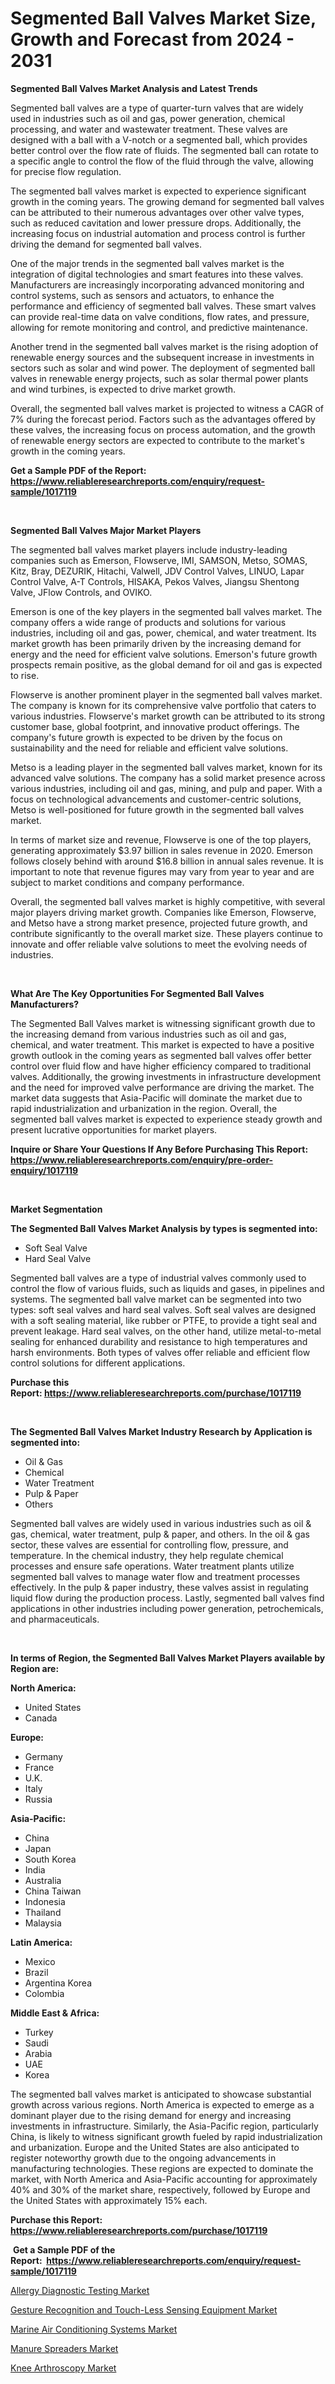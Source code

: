 <p><h1>Segmented Ball Valves Market Size, Growth and Forecast from 2024 - 2031</h1></p><p><strong>Segmented Ball Valves Market Analysis and Latest Trends</strong></p>
<p><p>Segmented ball valves are a type of quarter-turn valves that are widely used in industries such as oil and gas, power generation, chemical processing, and water and wastewater treatment. These valves are designed with a ball with a V-notch or a segmented ball, which provides better control over the flow rate of fluids. The segmented ball can rotate to a specific angle to control the flow of the fluid through the valve, allowing for precise flow regulation.</p><p>The segmented ball valves market is expected to experience significant growth in the coming years. The growing demand for segmented ball valves can be attributed to their numerous advantages over other valve types, such as reduced cavitation and lower pressure drops. Additionally, the increasing focus on industrial automation and process control is further driving the demand for segmented ball valves.</p><p>One of the major trends in the segmented ball valves market is the integration of digital technologies and smart features into these valves. Manufacturers are increasingly incorporating advanced monitoring and control systems, such as sensors and actuators, to enhance the performance and efficiency of segmented ball valves. These smart valves can provide real-time data on valve conditions, flow rates, and pressure, allowing for remote monitoring and control, and predictive maintenance.</p><p>Another trend in the segmented ball valves market is the rising adoption of renewable energy sources and the subsequent increase in investments in sectors such as solar and wind power. The deployment of segmented ball valves in renewable energy projects, such as solar thermal power plants and wind turbines, is expected to drive market growth.</p><p>Overall, the segmented ball valves market is projected to witness a CAGR of 7% during the forecast period. Factors such as the advantages offered by these valves, the increasing focus on process automation, and the growth of renewable energy sectors are expected to contribute to the market's growth in the coming years.</p></p>
<p><strong>Get a Sample PDF of the Report:&nbsp; <a href="https://www.reliableresearchreports.com/enquiry/request-sample/1017119">https://www.reliableresearchreports.com/enquiry/request-sample/1017119</a></strong></p>
<p>&nbsp;</p>
<p><strong>Segmented Ball Valves Major Market Players</strong></p>
<p><p>The segmented ball valves market players include industry-leading companies such as Emerson, Flowserve, IMI, SAMSON, Metso, SOMAS, Kitz, Bray, DEZURIK, Hitachi, Valwell, JDV Control Valves, LINUO, Lapar Control Valve, A-T Controls, HISAKA, Pekos Valves, Jiangsu Shentong Valve, JFlow Controls, and OVIKO.</p><p>Emerson is one of the key players in the segmented ball valves market. The company offers a wide range of products and solutions for various industries, including oil and gas, power, chemical, and water treatment. Its market growth has been primarily driven by the increasing demand for energy and the need for efficient valve solutions. Emerson's future growth prospects remain positive, as the global demand for oil and gas is expected to rise.</p><p>Flowserve is another prominent player in the segmented ball valves market. The company is known for its comprehensive valve portfolio that caters to various industries. Flowserve's market growth can be attributed to its strong customer base, global footprint, and innovative product offerings. The company's future growth is expected to be driven by the focus on sustainability and the need for reliable and efficient valve solutions.</p><p>Metso is a leading player in the segmented ball valves market, known for its advanced valve solutions. The company has a solid market presence across various industries, including oil and gas, mining, and pulp and paper. With a focus on technological advancements and customer-centric solutions, Metso is well-positioned for future growth in the segmented ball valves market.</p><p>In terms of market size and revenue, Flowserve is one of the top players, generating approximately $3.97 billion in sales revenue in 2020. Emerson follows closely behind with around $16.8 billion in annual sales revenue. It is important to note that revenue figures may vary from year to year and are subject to market conditions and company performance.</p><p>Overall, the segmented ball valves market is highly competitive, with several major players driving market growth. Companies like Emerson, Flowserve, and Metso have a strong market presence, projected future growth, and contribute significantly to the overall market size. These players continue to innovate and offer reliable valve solutions to meet the evolving needs of industries.</p></p>
<p>&nbsp;</p>
<p><strong>What Are The Key Opportunities For Segmented Ball Valves Manufacturers?</strong></p>
<p><p>The Segmented Ball Valves market is witnessing significant growth due to the increasing demand from various industries such as oil and gas, chemical, and water treatment. This market is expected to have a positive growth outlook in the coming years as segmented ball valves offer better control over fluid flow and have higher efficiency compared to traditional valves. Additionally, the growing investments in infrastructure development and the need for improved valve performance are driving the market. The market data suggests that Asia-Pacific will dominate the market due to rapid industrialization and urbanization in the region. Overall, the segmented ball valves market is expected to experience steady growth and present lucrative opportunities for market players.</p></p>
<p><strong>Inquire or Share Your Questions If Any Before Purchasing This Report: <a href="https://www.reliableresearchreports.com/enquiry/pre-order-enquiry/1017119">https://www.reliableresearchreports.com/enquiry/pre-order-enquiry/1017119</a></strong></p>
<p>&nbsp;</p>
<p><strong>Market Segmentation</strong></p>
<p><strong>The Segmented Ball Valves Market Analysis by types is segmented into:</strong></p>
<p><ul><li>Soft Seal Valve</li><li>Hard Seal Valve</li></ul></p>
<p><p>Segmented ball valves are a type of industrial valves commonly used to control the flow of various fluids, such as liquids and gases, in pipelines and systems. The segmented ball valve market can be segmented into two types: soft seal valves and hard seal valves. Soft seal valves are designed with a soft sealing material, like rubber or PTFE, to provide a tight seal and prevent leakage. Hard seal valves, on the other hand, utilize metal-to-metal sealing for enhanced durability and resistance to high temperatures and harsh environments. Both types of valves offer reliable and efficient flow control solutions for different applications.</p></p>
<p><strong>Purchase this Report:&nbsp;<a href="https://www.reliableresearchreports.com/purchase/1017119">https://www.reliableresearchreports.com/purchase/1017119</a></strong></p>
<p>&nbsp;</p>
<p><strong>The Segmented Ball Valves Market Industry Research by Application is segmented into:</strong></p>
<p><ul><li>Oil & Gas</li><li>Chemical</li><li>Water Treatment</li><li>Pulp & Paper</li><li>Others</li></ul></p>
<p><p>Segmented ball valves are widely used in various industries such as oil & gas, chemical, water treatment, pulp & paper, and others. In the oil & gas sector, these valves are essential for controlling flow, pressure, and temperature. In the chemical industry, they help regulate chemical processes and ensure safe operations. Water treatment plants utilize segmented ball valves to manage water flow and treatment processes effectively. In the pulp & paper industry, these valves assist in regulating liquid flow during the production process. Lastly, segmented ball valves find applications in other industries including power generation, petrochemicals, and pharmaceuticals.</p></p>
<p>&nbsp;</p>
<p><strong>In terms of Region, the Segmented Ball Valves Market Players available by Region are:</strong></p>
<p>
    <p> <strong> North America: </strong>
        <ul>
            <li>United States</li>
            <li>Canada</li>
        </ul>
        </p> 
    <p> <strong> Europe: </strong>
        <ul>
            <li>Germany</li>
            <li>France</li>
            <li>U.K.</li>
            <li>Italy</li>
            <li>Russia</li>
        </ul>
        </p> 
    <p> <strong> Asia-Pacific: </strong>
        <ul>
            <li>China</li>
            <li>Japan</li>
            <li>South Korea</li>
            <li>India</li>
            <li>Australia</li>
            <li>China Taiwan</li>
            <li>Indonesia</li>
            <li>Thailand</li>
            <li>Malaysia</li>
        </ul>
        </p> 
    <p> <strong> Latin America: </strong>
        <ul>
            <li>Mexico</li>
            <li>Brazil</li>
            <li>Argentina Korea</li>
            <li>Colombia</li>
        </ul>
        </p> 
    <p> <strong> Middle East & Africa: </strong>
        <ul>
            <li>Turkey</li>
            <li>Saudi</li>
            <li>Arabia</li>
            <li>UAE</li>
            <li>Korea</li>
        </ul>
    </p>
    </p>
<p><p>The segmented ball valves market is anticipated to showcase substantial growth across various regions. North America is expected to emerge as a dominant player due to the rising demand for energy and increasing investments in infrastructure. Similarly, the Asia-Pacific region, particularly China, is likely to witness significant growth fueled by rapid industrialization and urbanization. Europe and the United States are also anticipated to register noteworthy growth due to the ongoing advancements in manufacturing technologies. These regions are expected to dominate the market, with North America and Asia-Pacific accounting for approximately 40% and 30% of the market share, respectively, followed by Europe and the United States with approximately 15% each.</p></p>
<p><strong>Purchase this Report: <a href="https://www.reliableresearchreports.com/purchase/1017119">https://www.reliableresearchreports.com/purchase/1017119</a></strong></p>
<p>&nbsp;<strong>Get a Sample PDF of the Report:&nbsp;&nbsp;<a href="https://www.reliableresearchreports.com/enquiry/request-sample/1017119">https://www.reliableresearchreports.com/enquiry/request-sample/1017119</a></strong></p>
<p><strong></strong></p>
<p><p><a href="https://medium.com/@jerrodhilll68/allergy-diagnostic-testing-market-exploring-market-share-market-trends-and-future-growth-14cf4076c39a">Allergy Diagnostic Testing Market</a></p><p><a href="https://issuu.com/reportprime-2/docs/gesture-recognition-and-touch-less-sensing-equipme">Gesture Recognition and Touch-Less Sensing Equipment Market</a></p><p><a href="https://github.com/BryceTownsendr/Market-Research-Report-List-2/blob/main/marine-air-conditioning-systems-market.md">Marine Air Conditioning Systems Market</a></p><p><a href="https://github.com/WillieWoodard/Market-Research-Report-List-2/blob/main/manure-spreaders-market.md">Manure Spreaders Market</a></p><p><a href="https://medium.com/@jerrodhilll68/knee-arthroscopy-market-size-market-outlook-and-market-forecast-2023-to-2030-224a76c2358d">Knee Arthroscopy Market</a></p></p>